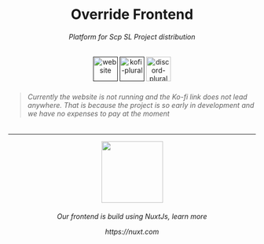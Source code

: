 <h1 align="center">Override Frontend</h1>
<h6 align="center">Platform for Scp SL Project distribution</h6>

<div align="center">
<a href=""><img href="" alt="website" height="50" src="https://cdn.jsdelivr.net/npm/@intergrav/devins-badges@3/assets/cozy/documentation/website_vector.svg"></a>
<a href=""><img href="" alt="kofi-plural" height="50" src="https://cdn.jsdelivr.net/npm/@intergrav/devins-badges@3/assets/cozy/donate/kofi-plural_vector.svg"></a>
<a href="https://discord.gg/rfPKXSCe8N"><img alt="discord-plural" height="50" src="https://cdn.jsdelivr.net/npm/@intergrav/devins-badges@3/assets/cozy/social/discord-plural_vector.svg"></a>
</div>

> <h6>Currently the website is not running and the Ko-fi link does not lead anywhere. That is because the project is so early in development and we have no expenses to pay at the moment</h6>
---
<div align="center">
  <img width="125" src="https://github.com/user-attachments/assets/f7c2d1bf-efba-4b3d-b5bc-a4d7cdcdc985">
  <h6>Our frontend is build using NuxtJs, learn more <p>https://nuxt.com</p></h6>
</div>


